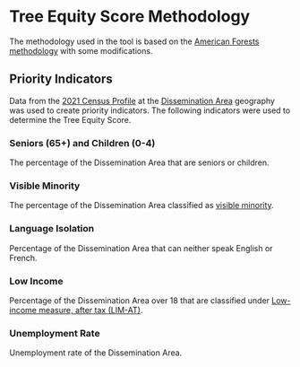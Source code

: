 # Tree Equity Score Methodology 

The methodology used in the tool is based on the [American Forests methodology](https://www.treeequityscore.org/methodology) with some modifications. 

## Priority Indicators

Data from the [2021 Census Profile](https://www12.statcan.gc.ca/census-recensement/2021/dp-pd/prof/index.cfm?Lang=E) at the [Dissemination Area](https://www12.statcan.gc.ca/census-recensement/2021/ref/dict/az/Definition-eng.cfm?ID=geo021) geography was used to create priority indicators. The following indicators were used to determine the Tree Equity Score.

### Seniors (65+) and Children (0-4)

The percentage of the Dissemination Area that are seniors or children. 

### Visible Minority

The percentage of the Dissemination Area classified as [visible minority](https://www12.statcan.gc.ca/census-recensement/2021/ref/98-500/006/98-500-x2021006-eng.cfm).

### Language Isolation

Percentage of the Dissemination Area that can neither speak English or French.

### Low Income

Percentage of the Dissemination Area over 18 that are classified under [Low-income measure, after tax (LIM-AT)](https://www12.statcan.gc.ca/census-recensement/2021/ref/dict/az/Definition-eng.cfm?ID=fam021).

### Unemployment Rate

Unemployment rate of the Dissemination Area.
